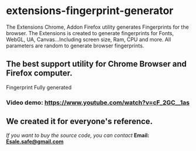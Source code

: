 # extensions-fingerprint-generator
The Extensions Chrome, Addon Firefox utility generates Fingerprints for the browser.
The Extensions is created to generate fingerprints for Fonts, WebGL, UA, Canvas...Including screen size, Ram, CPU and more. All parameters are random to generate browser fingerprints. 
## The best support utility for Chrome Browser and Firefox computer.
Fingerprint Fully generated

### Video demo: https://www.youtube.com/watch?v=cF_2GC__1as

## We created it for everyone's reference.
*If you want to buy the source code, you can contact*
**Email: Esale.safe@gmail.com**

